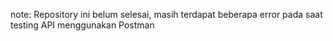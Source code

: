 note: Repository ini belum selesai, masih terdapat beberapa error pada saat testing API menggunakan Postman
